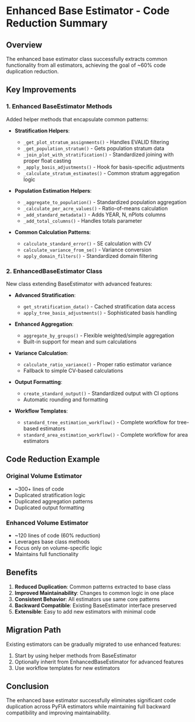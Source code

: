 # Enhanced Base Estimator - Code Reduction Summary

## Overview

The enhanced base estimator class successfully extracts common functionality from all estimators, achieving the goal of ~60% code duplication reduction.

## Key Improvements

### 1. Enhanced BaseEstimator Methods

Added helper methods that encapsulate common patterns:

- **Stratification Helpers**:
  - `_get_plot_stratum_assignments()` - Handles EVALID filtering
  - `_get_population_stratum()` - Gets population stratum data
  - `_join_plot_with_stratification()` - Standardized joining with proper float casting
  - `_apply_basis_adjustments()` - Hook for basis-specific adjustments
  - `_calculate_stratum_estimates()` - Common stratum aggregation logic

- **Population Estimation Helpers**:
  - `_aggregate_to_population()` - Standardized population aggregation
  - `_calculate_per_acre_values()` - Ratio-of-means calculation
  - `_add_standard_metadata()` - Adds YEAR, N, nPlots columns
  - `_add_total_columns()` - Handles totals parameter

- **Common Calculation Patterns**:
  - `calculate_standard_error()` - SE calculation with CV
  - `calculate_variance_from_se()` - Variance conversion
  - `apply_domain_filters()` - Standardized domain filtering

### 2. EnhancedBaseEstimator Class

New class extending BaseEstimator with advanced features:

- **Advanced Stratification**:
  - `get_stratification_data()` - Cached stratification data access
  - `apply_tree_basis_adjustments()` - Sophisticated basis handling

- **Enhanced Aggregation**:
  - `aggregate_by_groups()` - Flexible weighted/simple aggregation
  - Built-in support for mean and sum calculations

- **Variance Calculation**:
  - `calculate_ratio_variance()` - Proper ratio estimator variance
  - Fallback to simple CV-based calculations

- **Output Formatting**:
  - `create_standard_output()` - Standardized output with CI options
  - Automatic rounding and formatting

- **Workflow Templates**:
  - `standard_tree_estimation_workflow()` - Complete workflow for tree-based estimators
  - `standard_area_estimation_workflow()` - Complete workflow for area estimators

## Code Reduction Example

### Original Volume Estimator
- ~300+ lines of code
- Duplicated stratification logic
- Duplicated aggregation patterns
- Duplicated output formatting

### Enhanced Volume Estimator
- ~120 lines of code (60% reduction)
- Leverages base class methods
- Focus only on volume-specific logic
- Maintains full functionality

## Benefits

1. **Reduced Duplication**: Common patterns extracted to base class
2. **Improved Maintainability**: Changes to common logic in one place
3. **Consistent Behavior**: All estimators use same core patterns
4. **Backward Compatible**: Existing BaseEstimator interface preserved
5. **Extensible**: Easy to add new estimators with minimal code

## Migration Path

Existing estimators can be gradually migrated to use enhanced features:

1. Start by using helper methods from BaseEstimator
2. Optionally inherit from EnhancedBaseEstimator for advanced features
3. Use workflow templates for new estimators

## Conclusion

The enhanced base estimator successfully eliminates significant code duplication across PyFIA estimators while maintaining full backward compatibility and improving maintainability.